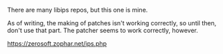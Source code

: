 There are many libips repos, but this one is mine.

As of writing, the making of patches isn't working correctly, so until then, 
don't use that part. The patcher seems to work correctly, however.

https://zerosoft.zophar.net/ips.php
